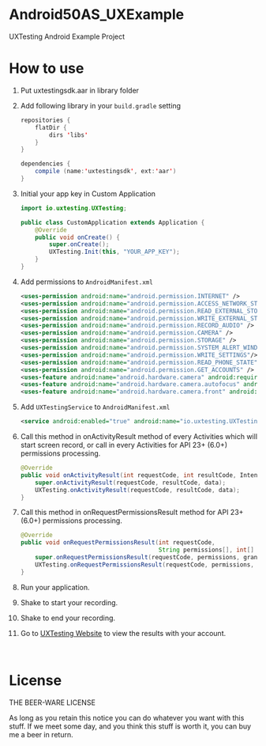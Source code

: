 # Android50AS_UXExample
UXTesting Android Example Project
<br>


# How to use

1. Put uxtestingsdk.aar in library folder

2. Add following library in your `build.gradle` setting
	```java
	repositories {
	    flatDir {
	        dirs 'libs'
	    }
	}

	dependencies {
	    compile (name:'uxtestingsdk', ext:'aar')
	}
	```

3. Initial your app key in Custom Application
	```java
	import io.uxtesting.UXTesting;

	public class CustomApplication extends Application {
	    @Override
	    public void onCreate() {
	        super.onCreate();
	        UXTesting.Init(this, "YOUR_APP_KEY");
	    }
	}
	```

4. Add permissions to `AndroidManifest.xml`
	```xml
    <uses-permission android:name="android.permission.INTERNET" />
    <uses-permission android:name="android.permission.ACCESS_NETWORK_STATE" />
    <uses-permission android:name="android.permission.READ_EXTERNAL_STORAGE" />
    <uses-permission android:name="android.permission.WRITE_EXTERNAL_STORAGE" />
    <uses-permission android:name="android.permission.RECORD_AUDIO" />
    <uses-permission android:name="android.permission.CAMERA" />
    <uses-permission android:name="android.permission.STORAGE" />
    <uses-permission android:name="android.permission.SYSTEM_ALERT_WINDOW"/>
    <uses-permission android:name="android.permission.WRITE_SETTINGS"/>
    <uses-permission android:name="android.permission.READ_PHONE_STATE" />
    <uses-permission android:name="android.permission.GET_ACCOUNTS" />
    <uses-feature android:name="android.hardware.camera" android:required="false" />
    <uses-feature android:name="android.hardware.camera.autofocus" android:required="false" />
    <uses-feature android:name="android.hardware.camera.front" android:required="false" />

	```

5. Add `UXTestingService` to `AndroidManifest.xml`
	```xml
	<service android:enabled="true" android:name="io.uxtesting.UXTestingService" />
	```

6. Call this method in onActivityResult method of every Activities which will start screen record, or call in every Activities for API 23+ (6.0+) permissions processing.
	```java
	@Override
	public void onActivityResult(int requestCode, int resultCode, Intent data) {
        super.onActivityResult(requestCode, resultCode, data);
        UXTesting.onActivityResult(requestCode, resultCode, data);
	}
	```

7. Call this method in onRequestPermissionsResult method for API 23+ (6.0+) permissions processing.
	```java
	@Override
	public void onRequestPermissionsResult(int requestCode,
										   String permissions[], int[] grantResults)  {
		super.onRequestPermissionsResult(requestCode, permissions, grantResults);
		UXTesting.onRequestPermissionsResult(requestCode, permissions, grantResults);
	}
	```

8. Run your application.

9. Shake to start your recording.

10. Shake to end your recording.

11. Go to [UXTesting Website](http://www.uxtesting.io/apps/) to view the results with your account.

<br>


# License

THE BEER-WARE LICENSE

As long as you retain this notice you can do whatever you want with this stuff. If we meet some day, and you think this stuff is worth it, you can buy me a beer in return.